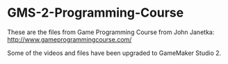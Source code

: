 # GMS-2-Programming-Course
These are the files from Game Programming Course from John Janetka: http://www.gameprogrammingcourse.com/

Some of the videos and files have been upgraded to GameMaker Studio 2.
